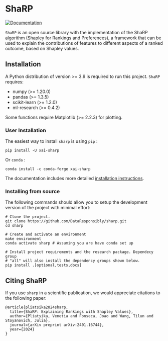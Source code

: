 # ShaRP

[![Documentation](https://github.com/DataResponsibly/ShaRP/actions/workflows/deploy-docs.yml/badge.svg)](https://dataresponsibly.github.io/ShaRP/)

``ShaRP`` is an open source library with the implementation of the ShaRP
algorithm (Shapley for Rankings and Preferences), a framework that can be used
to explain the contributions of features to different aspects of a ranked
outcome, based on Shapley values.

## Installation

A Python distribution of version >= 3.9 is required to run this
project. ``ShaRP`` requires:

- numpy (>= 1.20.0)
- pandas (>= 1.3.5)
- scikit-learn (>= 1.2.0)
- ml-research (>= 0.4.2)

Some functions require Matplotlib (>= 2.2.3) for plotting.

### User Installation

The easiest way to install ``sharp`` is using ``pip`` :

    pip install -U xai-sharp

Or ``conda`` :

    conda install -c conda-forge xai-sharp

The documentation includes more detailed [installation
instructions](https://sharp.readthedocs.io/en/latest/getting-started.html).

### Installing from source

The following commands should allow you to setup the development version of the
project with minimal effort:

    # Clone the project.
    git clone https://github.com/DataResponsibly/sharp.git
    cd sharp

    # Create and activate an environment 
    make environment 
    conda activate sharp # Assuming you are have conda set up

    # Install project requirements and the research package. Dependecy group
    # "all" will also install the dependency groups shown below.
    pip install .[optional,tests,docs] 

## Citing ShaRP

If you use ``sharp`` in a scientific publication, we would appreciate citations to the following paper:

    @article{pliatsika2024sharp,
      title={ShaRP: Explaining Rankings with Shapley Values},
      author={Pliatsika, Venetia and Fonseca, Joao and Wang, Tilun and Stoyanovich, Julia},
      journal={arXiv preprint arXiv:2401.16744},
      year={2024}
    }
